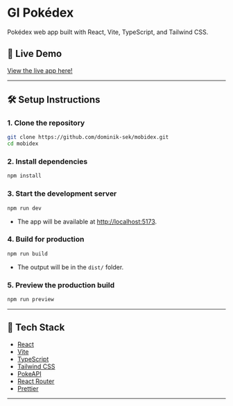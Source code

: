 # GI Pokédex

Pokédex web app built with React, Vite, TypeScript, and Tailwind CSS.

## 🚀 Live Demo

[View the live app here!](https://mobidex.vercel.app/)

---

## 🛠️ Setup Instructions

### 1. Clone the repository
```bash
git clone https://github.com/dominik-sek/mobidex.git
cd mobidex
```

### 2. Install dependencies
```bash
npm install
```

### 3. Start the development server
```bash
npm run dev
```
- The app will be available at [http://localhost:5173](http://localhost:5173).

### 4. Build for production
```bash
npm run build
```
- The output will be in the `dist/` folder.

### 5. Preview the production build
```bash
npm run preview
```

---

## 🧰 Tech Stack
- [React](https://react.dev/)
- [Vite](https://vitejs.dev/)
- [TypeScript](https://www.typescriptlang.org/)
- [Tailwind CSS](https://tailwindcss.com/)
- [PokeAPI](https://pokeapi.co/)
- [React Router](https://reactrouter.com/)
- [Prettier](https://prettier.io/)

---
